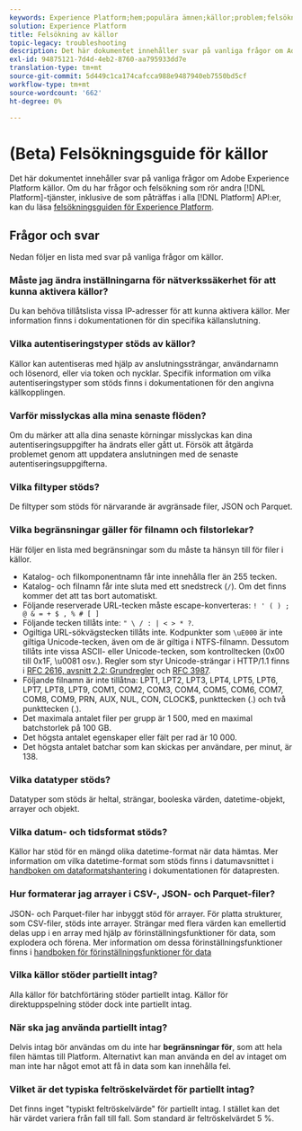 ```yaml
---
keywords: Experience Platform;hem;populära ämnen;källor;problem;felsökning;felsökning av källor felsökning;källor faq;faq;source connectors;source connector;source connectors faqs;source connectors troubleshooting;
solution: Experience Platform
title: Felsökning av källor
topic-legacy: troubleshooting
description: Det här dokumentet innehåller svar på vanliga frågor om Adobe Experience Platform källor.
exl-id: 94875121-7d4d-4eb2-8760-aa795933dd7e
translation-type: tm+mt
source-git-commit: 5d449c1ca174cafcca988e9487940eb7550bd5cf
workflow-type: tm+mt
source-wordcount: '662'
ht-degree: 0%

---
```


# (Beta) Felsökningsguide för källor

Det här dokumentet innehåller svar på vanliga frågor om Adobe Experience Platform källor. Om du har frågor och felsökning som rör andra [!DNL Platform]-tjänster, inklusive de som påträffas i alla [!DNL Platform] API:er, kan du läsa [felsökningsguiden för Experience Platform](../landing/troubleshooting.md).

## Frågor och svar

Nedan följer en lista med svar på vanliga frågor om källor.

### Måste jag ändra inställningarna för nätverkssäkerhet för att kunna aktivera källor?

Du kan behöva tillåtslista vissa IP-adresser för att kunna aktivera källor. Mer information finns i dokumentationen för din specifika källanslutning.

### Vilka autentiseringstyper stöds av källor?

Källor kan autentiseras med hjälp av anslutningssträngar, användarnamn och lösenord, eller via token och nycklar. Specifik information om vilka autentiseringstyper som stöds finns i dokumentationen för den angivna källkopplingen.

### Varför misslyckas alla mina senaste flöden?

Om du märker att alla dina senaste körningar misslyckas kan dina autentiseringsuppgifter ha ändrats eller gått ut. Försök att åtgärda problemet genom att uppdatera anslutningen med de senaste autentiseringsuppgifterna.

### Vilka filtyper stöds?

De filtyper som stöds för närvarande är avgränsade filer, JSON och Parquet.

### Vilka begränsningar gäller för filnamn och filstorlekar?

Här följer en lista med begränsningar som du måste ta hänsyn till för filer i källor.

- Katalog- och filkomponentnamn får inte innehålla fler än 255 tecken.
- Katalog- och filnamn får inte sluta med ett snedstreck (`/`). Om det finns kommer det att tas bort automatiskt.
- Följande reserverade URL-tecken måste escape-konverteras: `! ' ( ) ; @ & = + $ , % # [ ]`
- Följande tecken tillåts inte: `" \ / : | < > * ?`.
- Ogiltiga URL-sökvägstecken tillåts inte. Kodpunkter som `\uE000` är inte giltiga Unicode-tecken, även om de är giltiga i NTFS-filnamn. Dessutom tillåts inte vissa ASCII- eller Unicode-tecken, som kontrolltecken (0x00 till 0x1F, \u0081 osv.). Regler som styr Unicode-strängar i HTTP/1.1 finns i [RFC 2616, avsnitt 2.2: Grundregler](https://www.ietf.org/rfc/rfc2616.txt) och [RFC 3987](https://www.ietf.org/rfc/rfc3987.txt).
- Följande filnamn är inte tillåtna: LPT1, LPT2, LPT3, LPT4, LPT5, LPT6, LPT7, LPT8, LPT9, COM1, COM2, COM3, COM4, COM5, COM6, COM7, COM8, COM9, PRN, AUX, NUL, CON, CLOCK$, punkttecken (.) och två punkttecken (.).
- Det maximala antalet filer per grupp är 1 500, med en maximal batchstorlek på 100 GB.
- Det högsta antalet egenskaper eller fält per rad är 10 000.
- Det högsta antalet batchar som kan skickas per användare, per minut, är 138.

### Vilka datatyper stöds?

Datatyper som stöds är heltal, strängar, booleska värden, datetime-objekt, arrayer och objekt.

### Vilka datum- och tidsformat stöds?

Källor har stöd för en mängd olika datetime-format när data hämtas. Mer information om vilka datetime-format som stöds finns i datumavsnittet i [handboken om dataformatshantering](../data-prep/data-handling.md#dates) i dokumentationen för datapresten.

### Hur formaterar jag arrayer i CSV-, JSON- och Parquet-filer?

JSON- och Parquet-filer har inbyggt stöd för arrayer. För platta strukturer, som CSV-filer, stöds inte arrayer. Strängar med flera värden kan emellertid delas upp i en array med hjälp av förinställningsfunktioner för data, som explodera och förena. Mer information om dessa förinställningsfunktioner finns i [handboken för förinställningsfunktioner för data](../data-prep/functions.md#string)

### Vilka källor stöder partiellt intag?

Alla källor för batchförtäring stöder partiellt intag. Källor för direktuppspelning stöder dock inte partiellt intag.

### När ska jag använda partiellt intag?

Delvis intag bör användas om du inte har **begränsningar för**, som att hela filen hämtas till Platform. Alternativt kan man använda en del av intaget om man inte har något emot att få in data som kan innehålla fel.

### Vilket är det typiska feltröskelvärdet för partiellt intag?

Det finns inget &quot;typiskt feltröskelvärde&quot; för partiellt intag. I stället kan det här värdet variera från fall till fall. Som standard är feltröskelvärdet 5 %.
